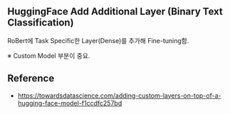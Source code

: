 ## HuggingFace Add Additional Layer (Binary Text Classification)
RoBert에 Task Specific한 Layer(Dense)를 추가해 Fine-tuning함.

※ Custom Model 부분이 중요.

## Reference
- https://towardsdatascience.com/adding-custom-layers-on-top-of-a-hugging-face-model-f1ccdfc257bd
